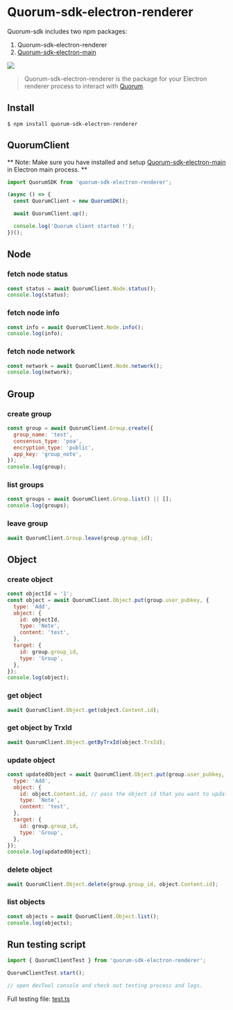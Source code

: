 # Quorum-sdk-electron-renderer

Quorum-sdk includes two npm packages:

1. Quorum-sdk-electron-renderer
2. [Quorum-sdk-electron-main](https://bitbucket.org/pressone/quorum-sdk-electron-main)

![](https://user-images.githubusercontent.com/8716838/155664505-9385309e-9b9d-4a74-b6d3-f68e0930b4c0.png)

> Quorum-sdk-electron-renderer is the package for your Electron renderer process to interact with [Quorum](https://github.com/rumsystem/quorum).

## Install

```
$ npm install quorum-sdk-electron-renderer
```

## QuorumClient

** Note: Make sure you have installed and setup [Quorum-sdk-electron-main](https://bitbucket.org/pressone/quorum-sdk-electron-main) in Electron main process. **

```js
import QuorumSDK from 'quorum-sdk-electron-renderer';

(async () => {
  const QuorumClient = new QuorumSDK();

  await QuorumClient.up();

  console.log('Quorum client started !');
})();
```

## Node

### fetch node status

```js
const status = await QuorumClient.Node.status();
console.log(status);
```

### fetch node info

```js
const info = await QuorumClient.Node.info();
console.log(info);
```

### fetch node network

```js
const network = await QuorumClient.Node.network();
console.log(network);
```

## Group

### create group

```js
const group = await QuorumClient.Group.create({
  group_name: 'test',
  consensus_type: 'poa',
  encryption_type: 'public',
  app_key: 'group_note',
});
console.log(group);
```

### list groups

```js
const groups = await QuorumClient.Group.list() || [];
console.log(groups);
```

### leave group

```js
await QuorumClient.Group.leave(group.group_id);
```


## Object

### create object

```js
const objectId = '1';
const object = await QuorumClient.Object.put(group.user_pubkey, {
  type: 'Add',
  object: {
    id: objectId,
    type: 'Note',
    content: 'test',
  },
  target: {
    id: group.group_id,
    type: 'Group',
  },
});
console.log(object);
```

### get object

```js
await QuorumClient.Object.get(object.Content.id);
```

### get object by TrxId

```js
await QuorumClient.Object.getByTrxId(object.TrxId);
```

### update object

```js
const updatedObject = await QuorumClient.Object.put(group.user_pubkey, {
  type: 'Add',
  object: {
    id: object.Content.id, // pass the object id that you want to update
    type: 'Note',
    content: 'test',
  },
  target: {
    id: group.group_id,
    type: 'Group',
  },
});
console.log(updatedObject);
```

### delete object

```js
await QuorumClient.Object.delete(group.group_id, object.Content.id);
```

### list objects

```js
const objects = await QuorumClient.Object.list();
console.log(objects);
```

## Run testing script

```js
import { QuorumClientTest } from 'quorum-sdk-electron-renderer';

QuorumClientTest.start();

// open devTool console and check out testing process and logs.
```

Full testing file: [test.ts](./src/test.ts)
